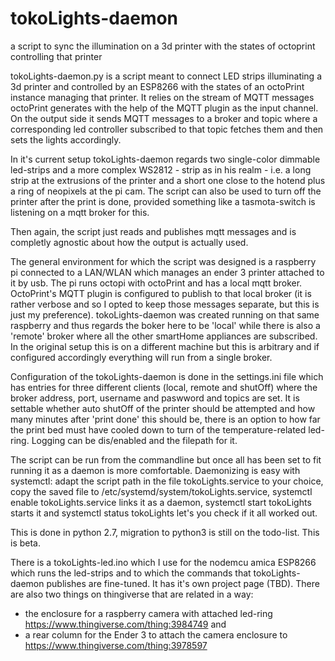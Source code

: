 # tokoLights-daemon

a script to sync the illumination on a 3d printer with the states of octoprint controlling that printer

tokoLights-daemon.py is a script meant to connect LED strips illuminating a 3d printer and controlled by an ESP8266 with the states of an octoPrint instance managing that printer. It relies on the stream of MQTT messages octoPrint generates with the help of the MQTT plugin as the input channel. On the output side it sends MQTT messages to a broker and topic where a corresponding led controller subscribed to that topic fetches them and then sets the lights accordingly.

In it's current setup tokoLights-daemon regards two single-color dimmable led-strips and a more complex WS2812 - strip as in his realm - i.e. a long strip at the extrusions of the printer and a short one close to the hotend plus a ring of neopixels at the pi cam. The script can also be used to turn off the printer after the print is done, provided something like a tasmota-switch is listening on a mqtt broker for this.

Then again, the script just reads and publishes mqtt messages and is completly agnostic about how the output is actually used.

The general environment for which the script was designed is a raspberry pi connected to a LAN/WLAN which manages an ender 3 printer attached to it by usb. The pi runs octopi with octoPrint and has a local mqtt broker. OctoPrint's MQTT plugin is configured to publish to that local broker (it is rather verbose and so I opted to keep those messages separate, but this is just my preference). tokoLights-daemon was created running on that same raspberry and thus regards the boker here to be 'local' while there is also a 'remote' broker where all the other smartHome appliances are subscribed. In the original setup this is on a different machine but this is arbitrary and if configured accordingly everything will run from a single broker.

Configuration of the tokoLights-daemon is done in the settings.ini file which has entries for three different clients (local, remote and shutOff) where the broker address, port, username and paswword and topics are set. It is settable whether auto shutOff of the printer should be attempted and how many minutes after 'print done' this should be, there is an option to how far the print bed must have cooled down to turn of the temperature-related led-ring. Logging can be dis/enabled and the filepath for it. 

The script can be run from the commandline but once all has been set to fit running it as a daemon is more comfortable. Daemonizing is easy with systemctl: adapt the script path in the file tokoLights.service to your choice, copy the saved file to /etc/systemd/system/tokoLights.service, systemctl enable tokoLights.service links it as a daemon, systemctl start tokoLights starts it and systemctl status tokoLights let's you check if it all worked out.

This is done in python 2.7, migration to python3 is still on the todo-list. This is beta.

There is a tokoLights-led.ino which I use for the nodemcu amica ESP8266 which runs the led-strips and to which the commands that tokoLights-daemon publishes are fine-tuned. It has it's own project page (TBD).
There are also two things on thingiverse that are related in a way: 
- the enclosure for a raspberry camera with attached led-ring https://www.thingiverse.com/thing:3984749 and 
- a rear column for the Ender 3 to attach the camera enclosure to https://www.thingiverse.com/thing:3978597


